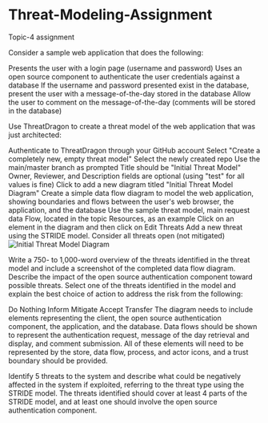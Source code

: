 # Threat-Modeling-Assignment
Topic-4 assignment

Consider a sample web application that does the following:

Presents the user with a login page (username and password)
Uses an open source component to authenticate the user credentials against a database
If the username and password presented exist in the database, present the user with a message-of-the-day stored in the database
Allow the user to comment on the message-of-the-day (comments will be stored in the database)

Use ThreatDragon to create a threat model of the web application that was just architected:

Authenticate to ThreatDragon through your GitHub account
Select "Create a completely new, empty threat model"
Select the newly created repo
Use the main/master branch as prompted
Title should be "Initial Threat Model"
Owner, Reviewer, and Description fields are optional (using "test" for all values is fine)
Click to add a new diagram titled "Initial Threat Model Diagram"
Create a simple data flow diagram to model the web application, showing boundaries and flows between the user's web browser, the application, and the database
Use the sample threat model, main request data Flow, located in the topic Resources, as an example
Click on an element in the diagram and then click on Edit Threats
Add a new threat using the STRIDE model. Consider all threats open (not mitigated)
![Initial Threat Model Diagram](https://github.com/user-attachments/assets/37c45664-b6ee-460f-b26c-d9e518131bcc)

Write a 750- to 1,000-word overview of the threats identified in the threat model and include a screenshot of the completed data flow diagram. Describe the impact of the open source authentication component toward possible threats. Select one of the threats identified in the model and explain the best choice of action to address the risk from the following:

Do Nothing
Inform
Mitigate
Accept
Transfer
The diagram needs to include elements representing the client, the open source authentication component, the application, and the database. Data flows should be shown to represent the authentication request, message of the day retrieval and display, and comment submission. All of these elements will need to be represented by the store, data flow, process, and actor icons, and a trust boundary should be provided.

Identify 5 threats to the system and describe what could be negatively affected in the system if exploited, referring to the threat type using the STRIDE model. The threats identified should cover at least 4 parts of the STRIDE model, and at least one should involve the open source authentication component.
